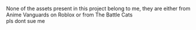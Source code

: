 None of the assets present in this project belong to me, they are either from Anime Vanguards on Roblox or from The Battle Cats<br>
pls dont sue me

